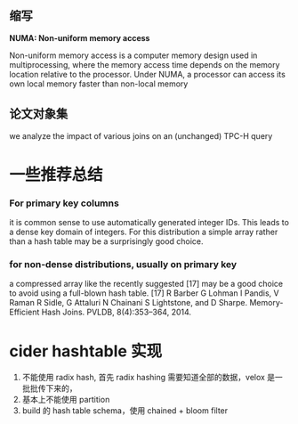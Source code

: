 ## 缩写

**NUMA: Non-uniform memory access**

Non-uniform memory access is a computer memory design used in multiprocessing, where the memory access time depends on the memory location relative to the processor. Under NUMA, a processor can access its own local memory faster than non-local memory

## 论文对象集

we analyze the impact of various joins on an (unchanged) TPC-H query

# 一些推荐总结

### For primary key columns

it is common sense to use automatically generated integer
IDs. This leads to a dense key domain of integers. For this
distribution a simple array rather than a hash table may be a
surprisingly good choice.

### for non-dense distributions, usually on primary key
a compressed array like the recently suggested [17] may be a good choice to avoid using a full-blown hash table.
[17] R Barber G Lohman I Pandis, V Raman R Sidle, G Attaluri N
Chainani S Lightstone, and D Sharpe. Memory-Efficient Hash Joins.
PVLDB, 8(4):353–364, 2014.

# cider hashtable 实现
1. 不能使用 radix hash, 首先 radix hashing 需要知道全部的数据，velox 是一批批传下来的，
2. 基本上不能使用 partition
3. build 的 hash table schema，使用 chained + bloom filter
